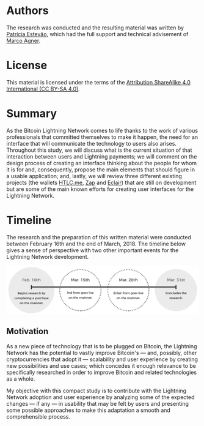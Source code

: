 # Authors

The research was conducted and the resulting material was written by [Patrícia Estevão](https://patestevao.com/), which had the full support and technical advisement of [Marco Agner](https://www.marcoagner.org/).

# License

This material is licensed under the terms of the [Attribution ShareAlike 4.0 International \(CC BY-SA 4.0\)](https://creativecommons.org/licenses/by-sa/4.0/).

# Summary

As the Bitcoin Lightning Network comes to life thanks to the work of various professionals that committed themselves to make it happen, the need for an interface that will communicate the technology to users also arises. Throughout this study, we will discuss what is the current situation of that interaction between users and Lightning payments; we will comment on the design process of creating an interface thinking about the people for whom it is for and, consequently, propose the main elements that should figure in a usable application; and, lastly, we will review three different existing projects \(the wallets [HTLC.me](https://htlc.me/), [Zap](https://zap.jackmallers.com/) and [Eclair](https://play.google.com/store/apps/details?id=fr.acinq.eclair.wallet)\) that are still on development but are some of the main known efforts for creating user interfaces for the Lightning Network.

# Timeline

The research and the preparation of this written material were conducted between February 16th and the end of March, 2018. The timeline below gives a sense of perspective with two other important events for the Lightning Network development.

![](/assets/timeline.png)

## Motivation

As a new piece of technology that is to be plugged on Bitcoin, the Lightning Network has the potential to vastly improve Bitcoin's — and, possibly, other cryptocurrencies that adopt it — scalability and user experience by creating new possibilities and use cases; which concedes it enough relevance to be specifically researched in order to improve Bitcoin and related technologies as a whole.

My objective with this compact study is to contribute with the Lightning Network adoption and user experience by analyzing some of the expected changes — if any — in usability that may be felt by users and presenting some possible approaches to make this adaptation a smooth and comprehensible process.

